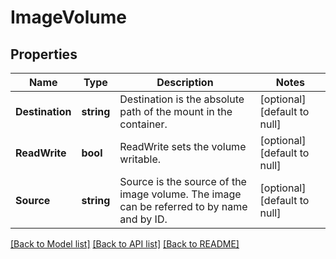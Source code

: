# ImageVolume

## Properties
Name | Type | Description | Notes
------------ | ------------- | ------------- | -------------
**Destination** | **string** | Destination is the absolute path of the mount in the container. | [optional] [default to null]
**ReadWrite** | **bool** | ReadWrite sets the volume writable. | [optional] [default to null]
**Source** | **string** | Source is the source of the image volume.  The image can be referred to by name and by ID. | [optional] [default to null]

[[Back to Model list]](../README.md#documentation-for-models) [[Back to API list]](../README.md#documentation-for-api-endpoints) [[Back to README]](../README.md)

